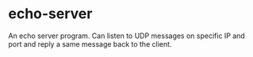 # echo-server
An echo server program. Can listen to UDP messages on specific IP and port and reply a same message back to the client.
